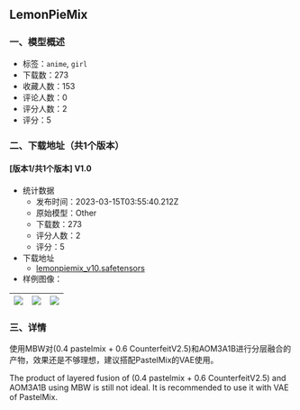 ## LemonPieMix
### 一、模型概述

- 标签：`anime`, `girl`
- 下载数：273
- 收藏人数：153
- 评论人数：0
- 评分人数：2
- 评分：5

### 二、下载地址（共1个版本）

#### [版本1/共1个版本] V1.0

- 统计数据
  - 发布时间：2023-03-15T03:55:40.212Z
  - 原始模型：Other
  - 下载数：273
  - 评分人数：2
  - 评分：5
- 下载地址
  - [lemonpiemix_v10.safetensors](https://civitai.com/api/download/models/23367)
- 样例图像：

| <img src="https://image.civitai.com/xG1nkqKTMzGDvpLrqFT7WA/46836537-68e1-4924-4dc4-71d512f78000/width=450/253645.jpeg" /> | <img src="https://image.civitai.com/xG1nkqKTMzGDvpLrqFT7WA/f86201f5-0940-4654-09ab-7ff906bbed00/width=450/253644.jpeg" /> | <img src="https://image.civitai.com/xG1nkqKTMzGDvpLrqFT7WA/8824802b-d392-4671-662c-e9be818cde00/width=450/253643.jpeg" /> |
| ---- | ---- | ---- |


### 三、详情
<p>使用MBW对(0.4 pastelmix + 0.6 CounterfeitV2.5)和AOM3A1B进行分层融合的产物，效果还是不够理想，建议搭配PastelMix的VAE使用。</p><p>The product of layered fusion of (0.4 pastelmix + 0.6 CounterfeitV2.5) and AOM3A1B using MBW is still not ideal. It is recommended to use it with VAE of PastelMix.</p>